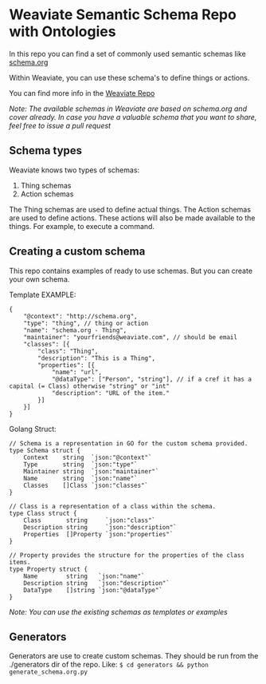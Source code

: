 # Weaviate Semantic Schema Repo with Ontologies

In this repo you can find a set of commonly used semantic schemas like [schema.org](schema.org)

Within Weaviate, you can use these schema's to define things or actions.

You can find more info in the [Weaviate Repo](https://github.com/weaviate/weaviate)

_Note: The available schemas in Weaviate are based on schema.org and cover already. In case you have a valuable schema that you want to share, feel free to issue a pull request_

## Schema types

Weaviate knows two types of schemas:

1. Thing schemas
2. Action schemas

The Thing schemas are used to define actual things. The Action schemas are used to define actions. These actions will also be made available to the things. For example, to execute a command.

## Creating a custom schema

This repo contains examples of ready to use schemas. But you can create your own schema.

Template EXAMPLE:

```
{
	"@context": "http://schema.org",
	"type": "thing", // thing or action
	"name": "schema.org - Thing",
	"maintainer": "yourfriends@weaviate.com", // should be email
	"classes": [{
		"class": "Thing",
		"description": "This is a Thing",
		"properties": [{
			"name": "url",
			"@dataType": ["Person", "string"], // if a cref it has a capital (= Class) otherwise "string" or "int"
			"description": "URL of the item."
		}]
	}]
}
```

Golang Struct:

```
// Schema is a representation in GO for the custom schema provided.
type Schema struct {
	Context    string  `json:"@context"`
	Type       string  `json:"type"`
	Maintainer string  `json:"maintainer"`
	Name       string  `json:"name"`
	Classes    []Class `json:"classes"`
}

// Class is a representation of a class within the schema.
type Class struct {
	Class       string     `json:"class"`
	Description string     `json:"description"`
	Properties  []Property `json:"properties"`
}

// Property provides the structure for the properties of the class items.
type Property struct {
	Name        string   `json:"name"`
	Description string   `json:"description"`
	DataType    []string `json:"@dataType"`
}
```

_Note: You can use the existing schemas as templates or examples_

## Generators

Generators are use to create custom schemas. They should be run from the ./generators dir of the repo. Like: `$ cd generators && python generate_schema.org.py`
